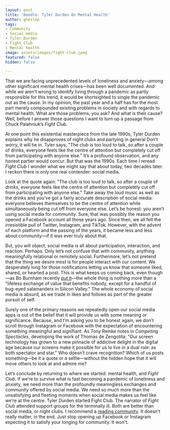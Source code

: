 ```yaml
---
layout: post
title: 'Doodle: Tyler Durden On Mental Health'
author: gheslop
tags:
- Community
- Social media
- Tyler Durden
- Fight Club
- Mental health
image: assets/images/fight-club.jpeg
featured: false
hidden: false

---
```

That we are facing unprecedented levels of loneliness and anxiety—among other significant mental health crises—has been well documented. And while we aren’t wrong to identify living through a pandemic as partly responsible for this trend, it would be shortsighted to single the pandemic out as the cause. In my opinion, the past year and a half has for the most part merely compounded existing problems in society and with regards to mental health. What are those problems, you ask? And what is their cause? Well, before I answer those questions I want to turn up a passage from Chuck Palahniuk’s _Fight Club_.

At one point this existential masterpiece from the late 1990s, Tyler Durden explains why he disapproves of night clubs and partying in general Don't worry, it will tie in. Tyler says, "The club is too loud to talk, so after a couple of drinks, everyone feels like the centre of attention but completely cut off from participating with anyone else." It’s a profound observation, and any honest partier would concur. But that was the 1990s. Each time I reread _Fight Club_ I wonder what we might say that about today, two decades later. I reckon there is only one real contender: social media.

Look at the quote again: "The club is too loud to talk, so after a couple of drinks, everyone feels like the centre of attention but completely cut off from participating with anyone else." Take away the loud music as well as the drinks and you’ve got a fairly accurate description of social media: everyone believes themselves to be the centre of attention while simultaneously being cut off from everyone else. Let’s be honest: you aren’t using social media for community. Sure, that was possibly the reason you opened a Facebook account all those years ago. Since then, we all felt the irresistible pull of Twitter, Instagram, and TikTok. However, with the advent of each platform and the passing of the years, it became less and less about community—if it was ever truly about that.

But, you will object, social media is all about participation, interaction, and reaction. Perhaps. Only let’s not confuse that with community, anything meaningfully relational or remotely social. Furthermore, let’s not pretend that the thing we desire most is for people interact with our content. We desperately long for those notifications letting us know that someone liked, shared, or hearted a post. This is what keeps us coming back, even though—as Bo Burnham recently [put it](https://www.google.com/url?sa=t&rct=j&q=&esrc=s&source=video&cd=&cad=rja&uact=8&ved=2ahUKEwjL3qmhi730AhWjnVwKHR9GAZYQtwJ6BAgIEAI&url=https%3A%2F%2Fwww.netflix.com%2Fgb%2Ftitle%2F81289483&usg=AOvVaw3n-KaQ0Wlf3jFzX5M1MwIo "Bo Burnham - Inside")—the whole thing is nothing more than a "lifeless exchange of value that benefits nobody, except for a handful of bug-eyed salamanders in Silicon Valley." The whole economy of social media is absurd, as we trade in likes and follows as part of the greater pursuit of self.

Surely one of the primary reasons we repeatedly open our social media apps is out of the belief that it will provide us with some meaning or significance. Because, and I’m asking you to be honest again, we don’t scroll through Instagram or Facebook with the expectation of encountering something meaningful and signifiant. As Tony Reinke notes in _Competing Spectacles_, developing the work of Thomas de Zengotita: "Our screen technology has grown to a new pinnacle of addictive delight in the digital age because our screens make it possible for us to live in a dual role: as both spectator and star." Who doesn’t crave recognition? Which of us posts something—be it a quote or a selfie—without the hidden hope that it will move others to look at and admire me?

Let’s conclude by returning to where we started: mental health, and _Fight Club_. If we’re to survive what is fast becoming a pandemic of loneliness and anxiety, we need more than the profoundly meaningless exchanges and community offered by social media. We need so much more than the unsatisfying and fleeting moments when social media makes us feel like we’re at the centre. Tyler Durden started Fight Club. The narrator of _Fight Club_ attended support groups for the terminally ill. Both are better than social media, or night clubs. I recommend a [reading community](https://rekindle.co.za/content/2021-10-14-the-power-of-story-to-form-community-reading-together "Story-Formed Community"). It doesn't really matter, in the end. Just stop opening up Facebook or Instagram expecting it to satisfy your longing for community. It won't.
